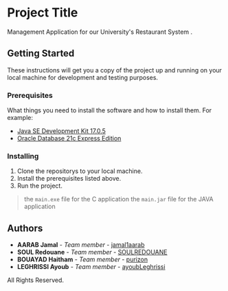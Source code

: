 # Project Title

Management Application for our University's Restaurant System .

## Getting Started

These instructions will get you a copy of the project up and running on your local machine for development and testing purposes.

### Prerequisites

What things you need to install the software and how to install them. For example:

- [Java SE Development Kit 17.0.5](https://www.oracle.com/java/technologies/downloads/#jdk17-windows)
- [Oracle Database 21c Express Edition](https://www.oracle.com/database/technologies/xe-downloads.html)

### Installing

1. Clone the repositorys to your local machine.
2. Install the prerequisites listed above.
3. Run the project.
> the `main.exe` file for the C application 
> the `main.jar` file for the JAVA application 

           
## Authors

- **AARAB Jamal** - *Team member* - [jamal1aarab](https://github.com/jamal1aarab)
- **SOUL Redouane** - *Team member* - [SOULREDOUANE](https://github.com/SOULREDOUANE)
- **BOUAYAD Haitham** - *Team member* - [purizon](https://github.com/purizon)
- **LEGHRISSI Ayoub** - *Team member* - [ayoubLeghrissi](https://github.com/ayoubLeghrissi)

All Rights Reserved.
